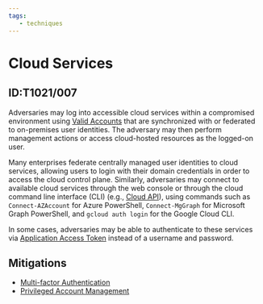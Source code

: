 ```yaml
---
tags:
   - techniques
---
```

# Cloud Services
## ID:T1021/007
Adversaries may log into accessible cloud services within a compromised environment using [Valid Accounts](/mitre/techniques/T1078) that are synchronized with or federated to on-premises user identities. The adversary may then perform management actions or access cloud-hosted resources as the logged-on user. 

Many enterprises federate centrally managed user identities to cloud services, allowing users to login with their domain credentials in order to access the cloud control plane. Similarly, adversaries may connect to available cloud services through the web console or through the cloud command line interface (CLI) (e.g., [Cloud API](/mitre/techniques/T1059/009)), using commands such as <code>Connect-AZAccount</code> for Azure PowerShell, <code>Connect-MgGraph</code> for Microsoft Graph PowerShell, and <code>gcloud auth login</code> for the Google Cloud CLI.

In some cases, adversaries may be able to authenticate to these services via [Application Access Token](/mitre/techniques/T1550/001) instead of a username and password. 
## Mitigations
* [Multi-factor Authentication](/mitre/mitigations/M1032)
* [Privileged Account Management](/mitre/mitigations/M1026)
